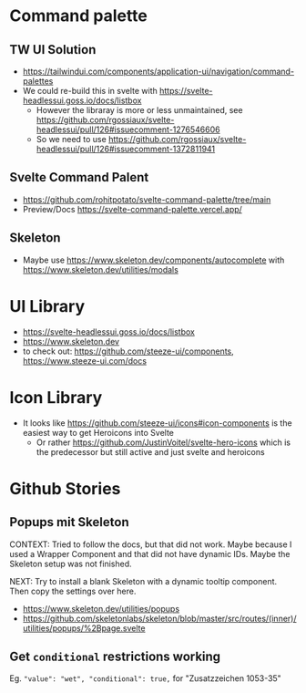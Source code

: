 # Command palette

## TW UI Solution

- https://tailwindui.com/components/application-ui/navigation/command-palettes
- We could re-build this in svelte with https://svelte-headlessui.goss.io/docs/listbox
  - However the libraray is more or less unmaintained, see https://github.com/rgossiaux/svelte-headlessui/pull/126#issuecomment-1276546606
  - So we need to use https://github.com/rgossiaux/svelte-headlessui/pull/126#issuecomment-1372811941

## Svelte Command Palent

- https://github.com/rohitpotato/svelte-command-palette/tree/main
- Preview/Docs https://svelte-command-palette.vercel.app/

## Skeleton

- Maybe use https://www.skeleton.dev/components/autocomplete with https://www.skeleton.dev/utilities/modals

# UI Library

- https://svelte-headlessui.goss.io/docs/listbox
- https://www.skeleton.dev
- to check out: https://github.com/steeze-ui/components, https://www.steeze-ui.com/docs

# Icon Library

- It looks like https://github.com/steeze-ui/icons#icon-components is the easiest way to get Heroicons into Svelte
  - Or rather https://github.com/JustinVoitel/svelte-hero-icons which is the predecessor but still active and just svelte and heroicons

# Github Stories

## Popups mit Skeleton

CONTEXT: Tried to follow the docs, but that did not work. Maybe because I used a Wrapper Component and that did not have dynamic IDs. Maybe the Skeleton setup was not finished.

NEXT: Try to install a blank Skeleton with a dynamic tooltip component. Then copy the settings over here.

- https://www.skeleton.dev/utilities/popups
- https://github.com/skeletonlabs/skeleton/blob/master/src/routes/(inner)/utilities/popups/%2Bpage.svelte

## Get `conditional` restrictions working

Eg. `"value": "wet", "conditional": true,` for "Zusatzzeichen 1053-35"
